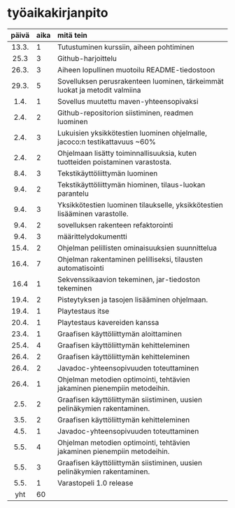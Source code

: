 # työaikakirjanpito

| päivä | aika | mitä tein  |
| :----:|:-----| :-----|
| 13.3. | 1    | Tutustuminen kurssiin, aiheen pohtiminen |
| 25.3  | 3    | Github-harjoittelu |
| 26.3. | 3    | Aiheen lopullinen muotoilu README-tiedostoon |
| 29.3. | 5    | Sovelluksen perusrakenteen luominen, tärkeimmät luokat ja metodit valmiina |
| 1.4.  | 1    | Sovellus muutettu maven-yhteensopivaksi |
| 2.4.  | 2    | Github-repositorion siistiminen, readmen luominen |
| 2.4.  | 3    | Lukuisien yksikkötestien luominen ohjelmalle, jacoco:n testikattavuus ~60% |
| 2.4.  | 2    | Ohjelmaan lisätty toiminnallisuuksia, kuten tuotteiden poistaminen varastosta. |
| 8.4.  | 3    | Tekstikäyttöliittymän luominen |
| 9.4.  | 2    | Tekstikäyttöliittymän hiominen, tilaus-luokan parantelu |
| 9.4.  | 3    | Yksikkötestien luominen tilaukselle, yksikkötestien lisääminen varastolle. |
| 9.4.  | 2    | sovelluksen rakenteen refaktorointi |
| 9.4.  | 3    | määrittelydokumentti |
| 15.4. | 2    | Ohjelman pelillisten ominaisuuksien suunnittelua |
| 16.4. | 7    | Ohjelman rakentaminen pelilliseksi, tilausten automatisointi |
| 16.4  | 1    | Sekvenssikaavion tekeminen, jar-tiedoston tekeminen |
| 19.4. | 2    | Pisteytyksen ja tasojen lisääminen ohjelmaan. |
| 19.4. | 1    | Playtestaus itse |
| 20.4. | 1    | Playtestaus kavereiden kanssa |
| 23.4. | 1    | Graafisen käyttöliittymän aloittaminen |
| 25.4. | 4    | Graafisen käyttöliittymän kehitteleminen |
| 26.4. | 2    | Graafisen käyttöliittymän kehitteleminen |
| 26.4. | 2    | Javadoc-yhteensopivuuden toteuttaminen |
| 26.4. | 1    | Ohjelman metodien optimointi, tehtävien jakaminen pienempiin metodeihin. |
| 2.5.  | 2    | Graafisen käyttöliittymän siistiminen, uusien pelinäkymien rakentaminen.|
| 3.5.  | 2    | Graafisen käyttöliittymän kehitteleminen |
| 4.5.  | 1    | Javadoc-yhteensopivuuden toteuttaminen |
| 5.5.  | 4    | Ohjelman metodien optimointi, tehtävien jakaminen pienempiin metodeihin. |
| 5.5.  | 3    | Graafisen käyttöliittymän siistiminen, uusien pelinäkymien rakentaminen.|
| 5.5.  | 1    | Varastopeli 1.0 release |
| yht   | 60   | | 
